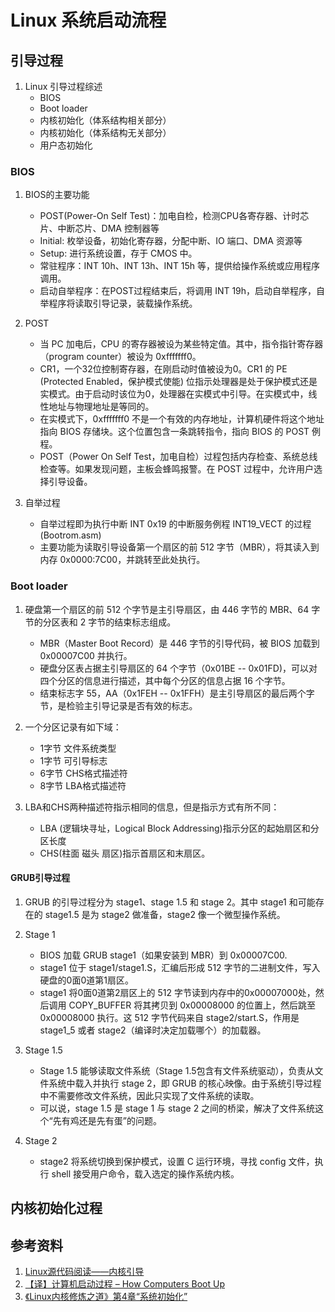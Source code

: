 # Linux 系统启动流程

## 引导过程

1. Linux 引导过程综述
    - BIOS
    - Boot loader
    - 内核初始化（体系结构相关部分）
    - 内核初始化（体系结构无关部分）
    - 用户态初始化

### BIOS

1. BIOS的主要功能
    - POST(Power-On Self Test)：加电自检，检测CPU各寄存器、计时芯片、中断芯片、DMA 控制器等
    - Initial: 枚举设备，初始化寄存器，分配中断、IO 端口、DMA 资源等
    - Setup: 进行系统设置，存于 CMOS 中。
    - 常驻程序：INT 10h、INT 13h、INT 15h 等，提供给操作系统或应用程序调用。
    - 启动自举程序：在POST过程结束后，将调用 INT 19h，启动自举程序，自举程序将读取引导记录，装载操作系统。

2. POST
    - 当 PC 加电后，CPU 的寄存器被设为某些特定值。其中，指令指针寄存器（program counter）被设为 0xfffffff0。
    - CR1，一个32位控制寄存器，在刚启动时值被设为0。CR1 的 PE (Protected Enabled，保护模式使能) 位指示处理器是处于保护模式还是实模式。由于启动时该位为0，处理器在实模式中引导。在实模式中，线性地址与物理地址是等同的。
    - 在实模式下，0xfffffff0 不是一个有效的内存地址，计算机硬件将这个地址指向 BIOS 存储块。这个位置包含一条跳转指令，指向 BIOS 的 POST 例程。
    - POST（Power On Self Test，加电自检）过程包括内存检查、系统总线检查等。如果发现问题，主板会蜂鸣报警。在 POST 过程中，允许用户选择引导设备。

3. 自举过程
    - 自举过程即为执行中断 INT 0x19 的中断服务例程 INT19_VECT 的过程 (Bootrom.asm)
    - 主要功能为读取引导设备第一个扇区的前 512 字节（MBR），将其读入到内存 0x0000:7C00，并跳转至此处执行。

### Boot loader

1. 硬盘第一个扇区的前 512 个字节是主引导扇区，由 446 字节的 MBR、64 字节的分区表和 2 字节的结束标志组成。
    - MBR（Master Boot Record）是 446 字节的引导代码，被 BIOS 加载到 0x00007C00 并执行。
    - 硬盘分区表占据主引导扇区的 64 个字节（0x01BE -- 0x01FD)，可以对四个分区的信息进行描述，其中每个分区的信息占据 16 个字节。
    - 结束标志字 55，AA（0x1FEH -- 0x1FFH）是主引导扇区的最后两个字节，是检验主引导记录是否有效的标志。

2. 一个分区记录有如下域：
    - 1字节 文件系统类型
    - 1字节 可引导标志
    - 6字节 CHS格式描述符
    - 8字节 LBA格式描述符

3. LBA和CHS两种描述符指示相同的信息，但是指示方式有所不同：
    - LBA (逻辑块寻址，Logical Block Addressing)指示分区的起始扇区和分区长度
    - CHS(柱面 磁头 扇区)指示首扇区和末扇区。

#### GRUB引导过程

1. GRUB 的引导过程分为 stage1、stage 1.5 和 stage 2。其中 stage1 和可能存在的 stage1.5 是为 stage2 做准备，stage2 像一个微型操作系统。

2. Stage 1
    - BIOS 加载 GRUB stage1（如果安装到 MBR）到 0x00007C00.
    - stage1 位于 stage1/stage1.S，汇编后形成 512 字节的二进制文件，写入硬盘的0面0道第1扇区。
    - stage1 将0面0道第2扇区上的 512 字节读到内存中的0x00007000处，然后调用 COPY_BUFFER 将其拷贝到 0x00008000 的位置上，然后跳至 0x00008000 执行。这 512 字节代码来自 stage2/start.S，作用是 stage1_5 或者 stage2（编译时决定加载哪个）的加载器。

3. Stage 1.5
    - Stage 1.5 能够读取文件系统（Stage 1.5包含有文件系统驱动），负责从文件系统中载入并执行 stage 2，即 GRUB 的核心映像。由于系统引导过程中不需要修改文件系统，因此只实现了文件系统的读取。
    - 可以说，stage 1.5 是 stage 1 与 stage 2 之间的桥梁，解决了文件系统这个“先有鸡还是先有蛋”的问题。

4. Stage 2
    - stage2 将系统切换到保护模式，设置 C 运行环境，寻找 config 文件，执行 shell 接受用户命令，载入选定的操作系统内核。

## 内核初始化过程


## 参考资料

1. [Linux源代码阅读——内核引导](http://home.ustc.edu.cn/~boj/courses/linux_kernel/1_boot.html)
2. [【译】计算机启动过程 – How Computers Boot Up](http://blog.kongfy.com/2014/03/%E8%AF%91%E8%AE%A1%E7%AE%97%E6%9C%BA%E5%90%AF%E5%8A%A8%E8%BF%87%E7%A8%8B-how-computers-boot-up/)
3. [《Linux内核修炼之道》第4章“系统初始化”](http://reader.epubee.com/books/mobile/bf/bf988d31c8fcba1f1ecdc622808256f4/text00013.html)
